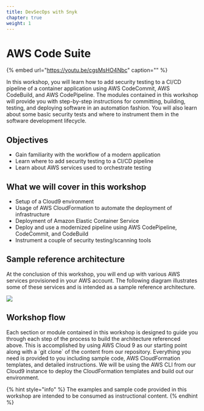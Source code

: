 ```yaml
---
title: DevSecOps with Snyk
chapter: true
weight: 1
---
```


# AWS Code Suite

{% embed url="https://youtu.be/cgsMsHO4Nbc" caption="" %}

In this workshop, you will learn how to add security testing to a CI/CD pipeline of a container application using AWS CodeCommit, AWS CodeBuild, and AWS CodePipeline. The modules contained in this workshop will provide you with step-by-step instructions for committing, building, testing, and deploying software in an automation fashion. You will also learn about some basic security tests and where to instrument them in the software development lifecycle.

## Objectives

* Gain familiarity with the workflow of a modern application
* Learn where to add security testing to a CI/CD pipeline
* Learn about AWS services used to orchestrate testing 

## What we will cover in this workshop

* Setup of a Cloud9 environment
* Usage of AWS CloudFormation to automate the deployment of infrastructure
* Deployment of Amazon Elastic Container Service
* Deploy and use a modernized pipeline using AWS CodePipeline, CodeCommit, and CodeBuild 
* Instrument a couple of security testing/scanning tools

## Sample reference architecture

At the conclusion of this workshop, you will end up with various AWS services provisioned in your AWS account. The following diagram illustrates some of these services and is intended as a sample reference architecture.

![](https://partner-workshop-assets.s3.us-east-2.amazonaws.com/aws-pipeline.png)

## Workshop flow

Each section or module contained in this workshop is designed to guide you through each step of the process to build the architecture referenced above. This is accomplished by using AWS Cloud 9 as our starting point along with a \`git clone\` of the content from our repository. Everything you need is provided to you including sample code, AWS CloudFormation templates, and detailed instructions. We will be using the AWS CLI from our Cloud9 instance to deploy the CloudFormation templates and build out our environment.

{% hint style="info" %}
The examples and sample code provided in this workshop are intended to be consumed as instructional content.
{% endhint %}

